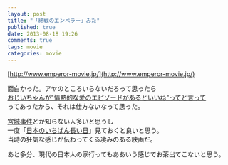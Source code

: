 ```yaml
---
layout: post
title: "「終戦のエンペラー」みた"
published: true
date: 2013-08-18 19:26
comments: true
tags: movie
categories: movie
---
```



[http://www.emperor-movie.jp/](http://www.emperor-movie.jp/)  
  
面白かった。アヤのところいらないだろって思ったら  
[おじいちゃんが"情熱的な愛のエピソードがあるといいね"ってと言って](http://www.emperor-movie.jp/production.html)  
ってあったから、それは仕方ないなって思った。  
  
[宮城事件](http://ja.wikipedia.org/wiki/%E5%AE%AE%E5%9F%8E%E4%BA%8B%E4%BB%B6)とか知らない人多いと思うし  
一度「[日本のいちばん長い日](https://itunes.apple.com/jp/movie/ri-bennoichiban-zhangi-ri/id531114508)」見ておくと良いと思う。  
当時の狂気な感じが伝わってくる凄みのある映画だ。  
  
あと多分、現代の日本人の家行ってもああいう感じでお茶出てこないと思う。
